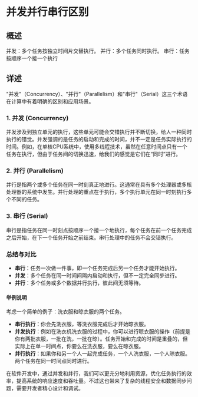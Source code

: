 # 并发并行串行区别

## 概述

并发：多个任务按独立时间片交替执行。
并行：多个任务同时执行。
串行：任务按顺序一个接一个执行

## 详述

"并发"（Concurrency）、"并行"（Parallelism）和"串行"（Serial）这三个术语在计算中有着明确的区别和应用场景。

### 1. 并发 (Concurrency)

并发涉及到独立单元的执行，这些单元可能会交错执行并不断切换，给人一种同时执行的错觉。并发强调的是任务的启动和完成的时间，并不一定是任务实际执行的时间。例如，在单核CPU系统中，使用多线程技术，虽然在任意时间点只有一个任务在执行，但由于任务间的切换迅速，给我们的感觉是它们在“同时”进行。

### 2. 并行 (Parallelism)

并行是指两个或多个任务在同一时刻真正地进行。这通常在具有多个处理器或多核处理器的系统中发生。并行处理的重点在于执行，多个执行单元在同一时刻执行多个不同的任务。

### 3. 串行 (Serial)

串行是指任务在同一时刻点按顺序一个接一个地执行，每个任务在前一个任务完成之后开始，在下一个任务开始之前结束。串行处理中的任务不会交错执行。

### 总结与对比

- **串行**：任务一次做一件事，即一个任务完成后另一个任务才能开始执行。
- **并发**：多个任务在同一时间间隔内启动和执行，但不一定完全同步进行。
- **并行**：多个任务或多个数据并行执行，彼此间无须等待。

#### 举例说明

考虑一个简单的例子：洗衣服和晾衣服的两个任务。

- **串行执行**：你会先洗衣服，等洗衣服完成后才开始晾衣服。
- **并发执行**：例如在洗衣机洗衣服的过程中，你可以进行晾衣服的操作（前提是你有两批衣服，一批在洗，一批在晾）。任务开始和完成的时间是重叠的，但实际上在单一时间点，你要么在洗衣服，要么在晾衣服。
- **并行执行**：如果你和另一个人一起完成任务，一个人洗衣服，一个人晾衣服。两个任务在同一时间点同时进行。

在软件开发中，通过并发和并行，我们可以更充分地利用资源，优化任务执行的效率，提高系统的响应速度和吞吐量。不过这也带来了复杂的线程安全和数据同步问题，需要开发者精心设计和调试。